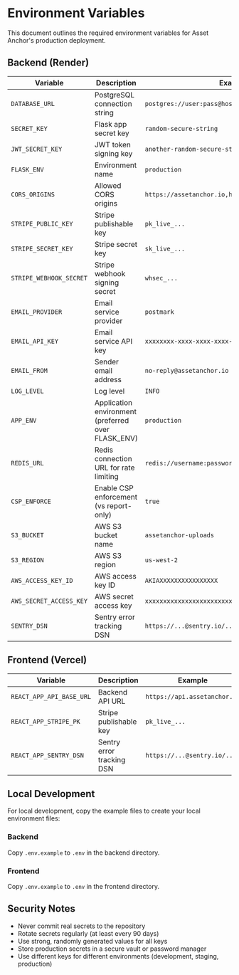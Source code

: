 # Environment Variables

This document outlines the required environment variables for Asset Anchor's production deployment.

## Backend (Render)

| Variable | Description | Example |
|----------|-------------|---------|
| `DATABASE_URL` | PostgreSQL connection string | `postgres://user:pass@host:port/db` |
| `SECRET_KEY` | Flask app secret key | `random-secure-string` |
| `JWT_SECRET_KEY` | JWT token signing key | `another-random-secure-string` |
| `FLASK_ENV` | Environment name | `production` |
| `CORS_ORIGINS` | Allowed CORS origins | `https://assetanchor.io,https://www.assetanchor.io` |
| `STRIPE_PUBLIC_KEY` | Stripe publishable key | `pk_live_...` |
| `STRIPE_SECRET_KEY` | Stripe secret key | `sk_live_...` |
| `STRIPE_WEBHOOK_SECRET` | Stripe webhook signing secret | `whsec_...` |
| `EMAIL_PROVIDER` | Email service provider | `postmark` |
| `EMAIL_API_KEY` | Email service API key | `xxxxxxxx-xxxx-xxxx-xxxx-xxxxxxxxxxxx` |
| `EMAIL_FROM` | Sender email address | `no-reply@assetanchor.io` |
| `LOG_LEVEL` | Log level | `INFO` |
| `APP_ENV` | Application environment (preferred over FLASK_ENV) | `production` |
| `REDIS_URL` | Redis connection URL for rate limiting | `redis://username:password@host:port` |
| `CSP_ENFORCE` | Enable CSP enforcement (vs report-only) | `true` |
| `S3_BUCKET` | AWS S3 bucket name | `assetanchor-uploads` |
| `S3_REGION` | AWS S3 region | `us-west-2` |
| `AWS_ACCESS_KEY_ID` | AWS access key ID | `AKIAXXXXXXXXXXXXXXXX` |
| `AWS_SECRET_ACCESS_KEY` | AWS secret access key | `xxxxxxxxxxxxxxxxxxxxxxxxxxxxxxxxxxxxxxxx` |
| `SENTRY_DSN` | Sentry error tracking DSN | `https://...@sentry.io/...` |

## Frontend (Vercel)

| Variable | Description | Example |
|----------|-------------|---------|
| `REACT_APP_API_BASE_URL` | Backend API URL | `https://api.assetanchor.io` |
| `REACT_APP_STRIPE_PK` | Stripe publishable key | `pk_live_...` |
| `REACT_APP_SENTRY_DSN` | Sentry error tracking DSN | `https://...@sentry.io/...` |

## Local Development

For local development, copy the example files to create your local environment files:

### Backend

Copy `.env.example` to `.env` in the backend directory.

### Frontend

Copy `.env.example` to `.env` in the frontend directory.

## Security Notes

- Never commit real secrets to the repository
- Rotate secrets regularly (at least every 90 days)
- Use strong, randomly generated values for all keys
- Store production secrets in a secure vault or password manager
- Use different keys for different environments (development, staging, production)
